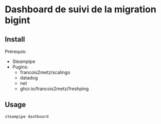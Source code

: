 # Dashboard de suivi de la migration bigint

## Install

Prérequis:
- Steampipe
- Pugins:
  - francois2metz/scalingo
  - datadog
  - net
  - ghcr.io/francois2metz/freshping

## Usage

    steampipe dashboard
